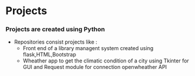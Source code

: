 # Projects

### Projects are created using Python
* Repositories consist projects like :<br>
  * Front end of a library managent system created using flask,HTML,Bootstrap<br>
  * Wheather app to get the climatic condition of a city using Tkinter for GUI and Request module for connection openwheather API   <br>
